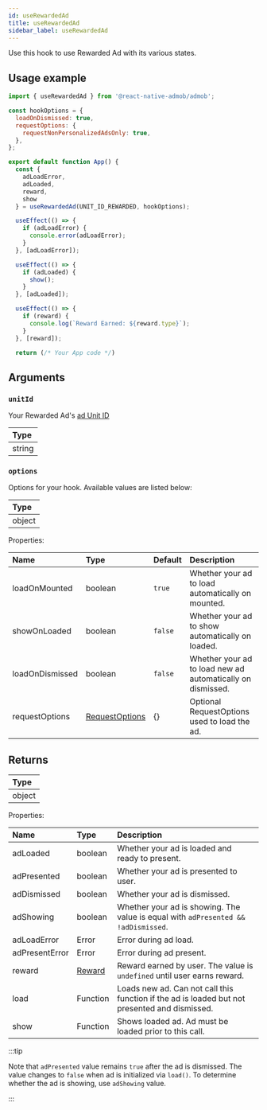 ```yaml
---
id: useRewardedAd
title: useRewardedAd
sidebar_label: useRewardedAd
---
```


Use this hook to use Rewarded Ad with its various states.

## Usage example

```js
import { useRewardedAd } from '@react-native-admob/admob';

const hookOptions = {
  loadOnDismissed: true,
  requestOptions: {
    requestNonPersonalizedAdsOnly: true,
  },
};

export default function App() {
  const {
    adLoadError,
    adLoaded,
    reward,
    show
  } = useRewardedAd(UNIT_ID_REWARDED, hookOptions);

  useEffect(() => {
    if (adLoadError) {
      console.error(adLoadError);
    }
  }, [adLoadError]);

  useEffect(() => {
    if (adLoaded) {
      show();
    }
  }, [adLoaded]);

  useEffect(() => {
    if (reward) {
      console.log(`Reward Earned: ${reward.type}`);
    }
  }, [reward]);

  return (/* Your App code */)
```

## Arguments

### `unitId`

Your Rewarded Ad's [ad Unit ID](https://support.google.com/admob/answer/7356431)

| Type   |
| :----- |
| string |

### `options`

Options for your hook. Available values are listed below:

| Type   |
| :----- |
| object |

Properties:

| Name            | Type                             | Default | Description                                                |
| :-------------- | :------------------------------- | :------ | :--------------------------------------------------------- |
| loadOnMounted   | boolean                          | `true`  | Whether your ad to load automatically on mounted.          |
| showOnLoaded    | boolean                          | `false` | Whether your ad to show automatically on loaded.           |
| loadOnDismissed | boolean                          | `false` | Whether your ad to load new ad automatically on dismissed. |
| requestOptions  | [RequestOptions](RequestOptions) | {}      | Optional RequestOptions used to load the ad.               |


## Returns

| Type   |
| :----- |
| object |

Properties:

| Name           | Type        | Description                                                                                   |
| :------------- | :---------- | :-------------------------------------------------------------------------------------------- |
| adLoaded       | boolean     | Whether your ad is loaded and ready to present.                                               |
| adPresented    | boolean     | Whether your ad is presented to user.                                                         |
| adDismissed    | boolean     | Whether your ad is dismissed.                                                                 |
| adShowing      | boolean     | Whether your ad is showing. The value is equal with `adPresented && !adDismissed`.            |
| adLoadError    | Error       | Error during ad load.                                                                         |
| adPresentError | Error       | Error during ad present.                                                                      |
| reward         | [Reward](#) | Reward earned by user. The value is `undefined` until user earns reward.                      |
| load           | Function    | Loads new ad. Can not call this function if the ad is loaded but not presented and dismissed. |
| show           | Function    | Shows loaded ad. Ad must be loaded prior to this call.                                        |

:::tip

Note that `adPresented` value remains `true` after the ad is dismissed. The value changes to `false` when ad is initialized via `load()`. To determine whether the ad is showing, use `adShowing` value.

:::
